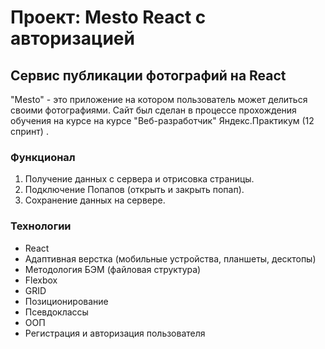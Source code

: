 # Проект: Mesto React с авторизацией

## Сервис публикации фотографий на React
"Mesto" - это приложение на котором пользователь может делиться своими фотографиями. Сайт был сделан в процессе прохождения обучения на курсе на курсе "Веб-разработчик" Яндекс.Практикум (12 спринт) .

### Функционал
1. Получение данных с сервера и отрисовка страницы.
2. Подключение Попапов (открыть и закрыть попап).
3. Сохранение данных на сервере.

### Технологии
* React
* Адаптивная верстка (мобильные устройства, планшеты, десктопы)
* Методология БЭМ (файловая структура)
* Flexbox
* GRID
* Позиционирование
* Псевдоклассы
* OOП
* Регистрация и авторизация пользователя